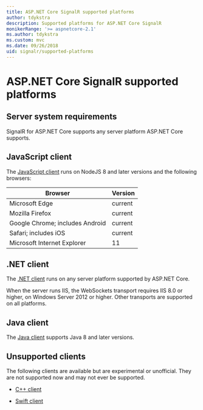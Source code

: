 ```yaml
---
title: ASP.NET Core SignalR supported platforms
author: tdykstra
description: Supported platforms for ASP.NET Core SignalR
monikerRange: '>= aspnetcore-2.1'
ms.author: tdykstra
ms.custom: mvc
ms.date: 09/26/2018
uid: signalr/supported-platforms
---
```


# ASP.NET Core SignalR supported platforms

## Server system requirements

SignalR for ASP.NET Core supports any server platform ASP.NET Core supports.

## JavaScript client

The [JavaScript client](https://www.npmjs.com/package/@aspnet/signalr) runs on NodeJS 8 and later versions and the following browsers:

| Browser | Version |
| ------- | ------- |
| Microsoft Edge | current |
| Mozilla Firefox | current |
| Google Chrome; includes Android | current |
| Safari; includes iOS | current |
| Microsoft Internet Explorer | 11 |
 
## .NET client

The [.NET client](https://www.nuget.org/packages/Microsoft.AspNetCore.SignalR/) runs on any server platform supported by ASP.NET Core.

When the server runs IIS, the WebSockets transport requires IIS 8.0 or higher, on Windows Server 2012 or higher. Other transports are supported on all platforms.

## Java client

The [Java client](https://search.maven.org/artifact/com.microsoft.aspnet/signalr) supports Java 8 and later versions.

## Unsupported clients

The following clients are available but are experimental or unofficial. They are not supported now and may not ever be supported.

* [C++ client](https://github.com/aspnet/SignalR/tree/master/clients/cpp)

* [Swift client](https://github.com/moozzyk/SignalR-Client-Swift)
